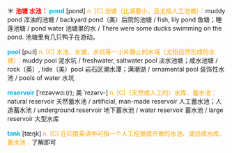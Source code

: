 ☀ <font color="red">**池塘 水池：**</font>
<font color="sky blue">**pond**</font> [pɒnd] 
<font color="orange">n. [C] 池塘（比湖要小，且尤指人工池塘）：</font>muddy pond 浑浊的池塘 / backyard pond（美）后院的池塘 / fish, lily pond 鱼塘；睡莲池塘 / pond water 池塘里的水 / There were some ducks swimming on the pond. 池塘里有几只鸭子在游动。

<font color="sky blue">**pool**</font> [pu:l] 
<font color="orange">n. [C] 水池，水塘，水坑等一小片静止的水域（尤指自然形成的水塘）：</font>muddy pool 泥水坑 / freshwater, saltwater pool 淡水池塘；咸水池塘 / rock（英）, tide（美）pool 岩石区潮水潭；满潮湖 / ornamental pool 装饰性水池 / pools of water 水坑
           
<font color="sky blue">**reservoir**</font> [ˈrezəvwɑ:(r); 美 ˈrezərv-]
<font color="orange">n. [C]（天然或人工的）水库、蓄水池：</font>natural reservoir 天然蓄水池 / artificial, man-made reservoir 人工蓄水池；人造蓄水池 / underground reservoir 地下蓄水池 / water reservoir 蓄水池 / large reservoir 大型水库

<font color="sky blue">**tank**</font> [tæŋk] 
<font color="orange">n. [C] 在印度英语中可指一个人工挖掘或开凿的水池、湖泊或水库、蓄水池：</font>了解即可


